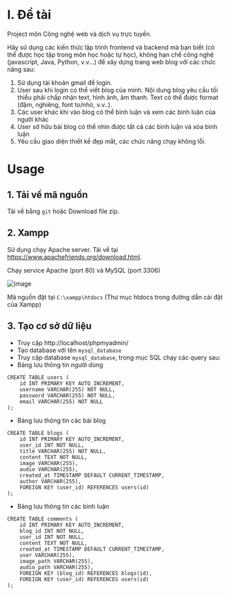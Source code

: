 # I. Đề tài

Project môn Công nghệ web và dịch vụ trực tuyến.

Hãy sử dụng các kiến thức lập trình frontend và backend mà bạn biết (có thể được học tập trong môn học hoặc tự học), không hạn chế công nghệ (javascript, Java, Python, v.v...) để xây dựng trang web blog với các chức năng sau:

1. Sử dụng tài khoản gmail để login.
2. User sau khi login có thể viết blog của mình. Nội dung blog yêu cầu tối thiểu phải chấp nhận text, hình ảnh, âm thanh. Text có thể được format (đậm, nghiêng, font to/nhỏ, v.v..).
3. Các user khác khi vào blog có thể bình luận và xem các bình luận của người khác
4. User sở hữu bài blog có thể nhìn được tất cả các bình luận và xóa bình luận
5. Yêu cầu giao diện thiết kế đẹp mắt, các chức năng chạy không lỗi.

# Usage

## 1. Tải về mã nguồn

Tải về bằng `git` hoặc Download file zip.

## 2. Xampp

Sử dụng chạy Apache server. Tải về tại https://www.apachefriends.org/download.html.

Chạy service Apache (port 80) và MySQL (port 3306)

![image](https://github.com/lengochoahust/Project-CongNgheWeb/assets/114990730/c8e3d421-a9aa-4ee5-b98e-4a22dcea381a)

Mã nguồn đặt tại `C:\xampp\htdocs` (Thư mục htdocs trong đường dẫn cài đặt của Xampp)

## 3. Tạo cơ sở dữ liệu

- Truy cập http://localhost/phpmyadmin/
- Tạo database với tên `mysql_database`
- Truy cập database `mysql_database`, trong mục SQL chạy các query sau:
- Bảng lưu thông tin người dùng
```
CREATE TABLE users (
    id INT PRIMARY KEY AUTO_INCREMENT,
    username VARCHAR(255) NOT NULL,
    password VARCHAR(255) NOT NULL,
    email VARCHAR(255) NOT NULL
);
```

- Bảng lưu thông tin các bài blog
```
CREATE TABLE blogs (
    id INT PRIMARY KEY AUTO_INCREMENT,
    user_id INT NOT NULL,
    title VARCHAR(255) NOT NULL,
    content TEXT NOT NULL,
    image VARCHAR(255),
    audio VARCHAR(255),
    created_at TIMESTAMP DEFAULT CURRENT_TIMESTAMP,
    author VARCHAR(255),
    FOREIGN KEY (user_id) REFERENCES users(id)
);
```

- Bảng lưu thông tin các bình luận
```
CREATE TABLE comments (
    id INT PRIMARY KEY AUTO_INCREMENT,
    blog_id INT NOT NULL,
    user_id INT NOT NULL,
    content TEXT NOT NULL,
    created_at TIMESTAMP DEFAULT CURRENT_TIMESTAMP,
    user VARCHAR(255),
    image_path VARCHAR(255),
    audio_path VARCHAR(255),
    FOREIGN KEY (blog_id) REFERENCES blogs(id),
    FOREIGN KEY (user_id) REFERENCES users(id)
);
```
